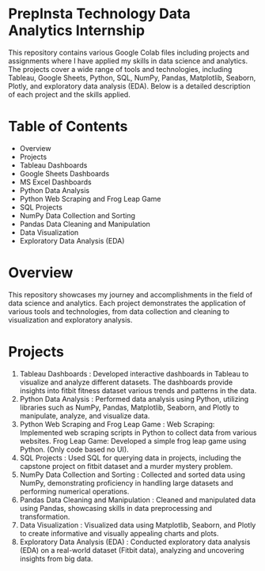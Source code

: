 # PrepInsta Technology Data Analytics Internship
This repository contains various Google Colab files including projects and assignments where I have applied my skills in data science and analytics. 
The projects cover a wide range of tools and technologies, including Tableau, Google Sheets, Python, SQL, NumPy, Pandas, Matplotlib, Seaborn, Plotly, and exploratory data analysis (EDA). 
Below is a detailed description of each project and the skills applied.

# Table of Contents 
- Overview
- Projects
- Tableau Dashboards
- Google Sheets Dashboards
- MS Excel Dashboards
- Python Data Analysis
- Python Web Scraping and Frog Leap Game
- SQL Projects
- NumPy Data Collection and Sorting 
- Pandas Data Cleaning and Manipulation
- Data Visualization
- Exploratory Data Analysis (EDA)

# Overview 
This repository showcases my journey and accomplishments in the field of data science and analytics. Each project demonstrates the application of various tools and technologies, from data collection and cleaning to visualization and exploratory analysis.

# Projects 
1. Tableau Dashboards :
   Developed interactive dashboards in Tableau to visualize and analyze different datasets. The dashboards provide insights into fitbit fitness dataset various trends and patterns in the data.
2. Python Data Analysis :
   Performed data analysis using Python, utilizing libraries such as NumPy, Pandas, Matplotlib, Seaborn, and Plotly to manipulate, analyze, and visualize data.
3. Python Web Scraping and Frog Leap Game :
   Web Scraping: Implemented web scraping scripts in Python to collect data from various websites.
   Frog Leap Game: Developed a simple frog leap game using Python. (Only code based no UI).
4. SQL Projects :
   Used SQL for querying data in projects, including the capstone project on fitbit dataset and a murder mystery problem.
5. NumPy Data Collection and Sorting :
   Collected and sorted data using NumPy, demonstrating proficiency in handling large datasets and performing numerical operations.
6. Pandas Data Cleaning and Manipulation :
   Cleaned and manipulated data using Pandas, showcasing skills in data preprocessing and transformation.
7. Data Visualization :
   Visualized data using Matplotlib, Seaborn, and Plotly to create informative and visually appealing charts and plots.
8. Exploratory Data Analysis (EDA) :
   Conducted exploratory data analysis (EDA) on a real-world dataset (Fitbit data), analyzing and uncovering insights from big data.
